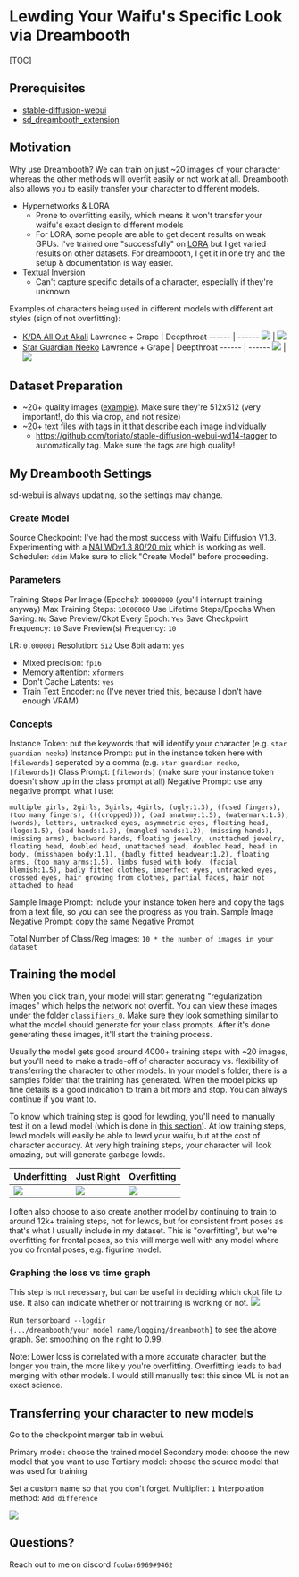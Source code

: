 # Lewding Your Waifu's Specific Look via Dreambooth

[TOC]

## Prerequisites
- [stable-diffusion-webui](https://github.com/AUTOMATIC1111/stable-diffusion-webui)
- [sd_dreambooth_extension](https://github.com/d8ahazard/sd_dreambooth_extension)

## Motivation
Why use Dreambooth?
We can train on just ~20 images of your character whereas the other methods will overfit easily or not work at all. Dreambooth also allows you to easily transfer your character to different models.
- Hypernetworks & LORA
  - Prone to overfitting easily, which means it won't transfer your waifu's exact design to different models
  - For LORA, some people are able to get decent results on weak GPUs. I've trained one "successfully" on [LORA](https://civitai.com/models/3869/battle-bunny-miss-fortune-lora-model) but I get varied results on other datasets. For dreambooth, I get it in one try and the setup & documentation is way easier.
- Textual Inversion
  - Can't capture specific details of a character, especially if they're unknown

Examples of characters being used in different models with different art styles (sign of not overfitting):
- [K/DA All Out Akali](https://civitai.com/models/3945/kda-all-out-akali)
   Lawrence + Grape | Deepthroat
------ | ------
 ![](https://i.imgur.com/sFwAo72.png)   | ![](https://i.imgur.com/AxwcFiH.png)
- [Star Guardian Neeko](https://civitai.com/models/4048/star-guardian-neeko)
   Lawrence + Grape | Deepthroat
------ | ------
 ![](https://i.imgur.com/syGZxwL.png)  | ![](https://i.imgur.com/6NHWOmT.png)

## Dataset Preparation
- ~20+ quality images ([example](https://imgur.com/a/p9ysOK1)). Make sure they're 512x512 (very important!, do this via crop, and not resize)
- ~20+ text files with tags in it that describe each image individually
  - https://github.com/toriato/stable-diffusion-webui-wd14-tagger to automatically tag. Make sure the tags are high quality!

## My Dreambooth Settings

sd-webui is always updating, so the settings may change.

### Create Model
Source Checkpoint: I've had the most success with Waifu Diffusion V1.3. Experimenting with a [NAI WDv1.3 80/20 mix](https://huggingface.co/sdaasdsdfasda/nai-80_wdv13-20/tree/main) which is working as well.
Scheduler: `ddim`
Make sure to click "Create Model" before proceeding.

### Parameters
Training Steps Per Image (Epochs): `10000000` (you'll interrupt training anyway)
Max Training Steps: `10000000`
Use Lifetime Steps/Epochs When Saving: `No`
Save Preview/Ckpt Every Epoch: `Yes`
Save Checkpoint Frequency: `10`
Save Preview(s) Frequency: `10`

LR: `0.000001`
Resolution: `512`
Use 8bit adam: `yes`
- Mixed precision: `fp16`
- Memory attention: `xformers`
- Don't Cache Latents: `yes`
- Train Text Encoder: `no` (I've never tried this, because I don't have enough VRAM)

### Concepts
Instance Token: put the keywords that will identify your character (e.g. `star guardian neeko`)
Instance Prompt: put in the instance token here with `[filewords]` seperated by a comma (e.g. `star guardian neeko, [filewords]`)
Class Prompt: `[filewords]` (make sure your instance token doesn't show up in the class prompt at all)
Negative Prompt: use any negative prompt. what i use:
```
multiple girls, 2girls, 3girls, 4girls, (ugly:1.3), (fused fingers), (too many fingers), (((cropped))), (bad anatomy:1.5), (watermark:1.5), (words), letters, untracked eyes, asymmetric eyes, floating head, (logo:1.5), (bad hands:1.3), (mangled hands:1.2), (missing hands), (missing arms), backward hands, floating jewelry, unattached jewelry, floating head, doubled head, unattached head, doubled head, head in body, (misshapen body:1.1), (badly fitted headwear:1.2), floating arms, (too many arms:1.5), limbs fused with body, (facial blemish:1.5), badly fitted clothes, imperfect eyes, untracked eyes, crossed eyes, hair growing from clothes, partial faces, hair not attached to head
```
Sample Image Prompt: Include your instance token here and copy the tags from a text file, so you can see the progress as you train.
Sample Image Negative Prompt: copy the same Negative Prompt

Total Number of Class/Reg Images: `10 * the number of images in your dataset`

## Training the model
When you click train, your model will start generating "regularization images" which helps the network not overfit. You can view these images under the folder `classifiers_0`. Make sure they look something similar to what the model should generate for your class prompts. After it's done generating these images, it'll start the training process.

Usually the model gets good around 4000+ training steps with ~20 images, but you'll need to make a trade-off of character accuracy vs. flexibility of transferring the character to other models. In your model's folder, there is a samples folder that the training has generated. When the model picks up fine details is a good indication to train a bit more and stop. You can always continue if you want to.

To know which training step is good for lewding, you'll need to manually test it on a lewd model (which is done in [this section](https://rentry.co/custom_db_waifu#transferring-your-character-to-new-models)). At low training steps, lewd models will easily be able to lewd your waifu, but at the cost of character accuracy. At very high training steps, your character will look amazing, but will generate garbage lewds.

   Underfitting | Just Right | Overfitting
------ | ------  | -----
    ![](https://i.imgur.com/o2AApNA.png) | ![](https://i.imgur.com/sFwAo72.png) | ![](https://i.imgur.com/LS78FkA.png)

I often also choose to also create another model by continuing to train to around 12k+ training steps, not for lewds, but for consistent front poses as that's what I usually include in my dataset. This is "overfitting", but we're overfitting for frontal poses, so this will merge well with any model where you do frontal poses, e.g. figurine model.

### Graphing the loss vs time graph
This step is not necessary, but can be useful in deciding which ckpt file to use. It also can indicate whether or not training is working or not.
![](https://i.imgur.com/Qlkbg58.png)

Run `tensorboard --logdir {.../dreambooth/your_model_name/logging/dreambooth}` to see the above graph. Set smoothing on the right to 0.99.

Note: Lower loss is correlated with a more accurate character, but the longer you train, the more likely you're overfitting. Overfitting leads to bad merging with other models. I would still manually test this since ML is not an exact science.

## Transferring your character to new models
Go to the checkpoint merger tab in webui.

Primary model: choose the trained model
Secondary mode: choose the new model that you want to use
Tertiary model: choose the source model that was used for training

Set a custom name so that you don't forget.
Multiplier: `1`
Interpolation method: `Add difference`

![](https://imagecache.civitai.com/xG1nkqKTMzGDvpLrqFT7WA/acf05960-e912-4f53-c902-3c63fd9b7200/width=688)

## Questions?
Reach out to me on discord `foobar6969#9462`
